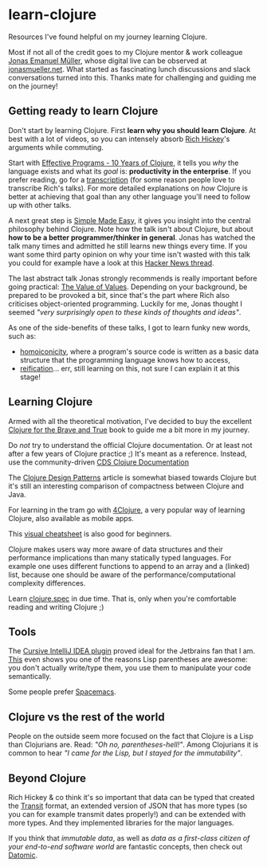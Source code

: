 # learn-clojure

Resources I've found helpful on my journey learning Clojure.

Most if not all of the credit goes to my Clojure mentor & work colleague [Jonas Emanuel Müller](mailto:jonas.mueller@gmail.com), whose digital live can be observed at [jonasmueller.net](https://jonasmueller.net/). What started as fascinating lunch discussions and slack conversations turned into this. Thanks mate for challenging and guiding me on the journey!

## Getting ready to learn Clojure

Don't start by learning Clojure. First **learn why you should learn Clojure**. At best with a lot of videos, so you can intensely absorb [Rich Hickey](https://twitter.com/richhickey)'s arguments while commuting.

Start with [Effective Programs - 10 Years of Clojure](https://www.youtube.com/watch?v=2V1FtfBDsLU), it tells you *why* the language exists and what its *goal* is: **productivity in the enterprise**. If you prefer reading, go for a [transcription](https://github.com/matthiasn/talk-transcripts/blob/master/Hickey_Rich/EffectivePrograms.md) (for some reason people love to transcribe Rich's talks). For more detailed explanations on *how* Clojure is better at achieving that goal than any other language you'll need to follow up with other talks.

A next great step is [Simple Made Easy](https://www.infoq.com/presentations/Simple-Made-Easy), it gives you insight into the central philosophy behind Clojure. Note how the talk isn't about Clojure, but about **how to be a better programmer/thinker in general**. Jonas has watched the talk many times and admitted he still learns new things every time. If you want some third party opinion on why your time isn't wasted with this talk you could for example have a look at this [Hacker News thread](https://news.ycombinator.com/item?id=4173854).

The last abstract talk Jonas strongly recommends is really important before going practical: [The Value of Values](https://www.infoq.com/presentations/Value-Values). Depending on your background, be prepared to be provoked a bit, since that's the part where Rich also criticises object-oriented programming. Luckily for me, Jonas thought I seemed *"very surprisingly open to these kinds of thoughts and ideas"*.

As one of the side-benefits of these talks, I got to learn funky new words, such as:

- [homoiconicity](https://en.wikipedia.org/wiki/Homoiconicity), where a program's source code is written as a basic data structure that the programming language knows how to access,
- [reification](https://en.wikipedia.org/wiki/Reification_(computer_science))... err, still learning on this, not sure I can explain it at this stage!

## Learning Clojure

Armed with all the theoretical motivation, I've decided to buy the excellent [Clojure for the Brave and True](https://www.braveclojure.com/clojure-for-the-brave-and-true/) book to guide me a bit more in my journey.

Do *not* try to understand the official Clojure documentation. Or at least not after a few years of Clojure practice ;) It's meant as a reference. Instead, use the community-driven [CDS Clojure Documentation](http://clojure-doc.org/)

The [Clojure Design Patterns](http://mishadoff.com/blog/clojure-design-patterns/) article is somewhat biased towards Clojure but it's still an interesting comparison of compactness between Clojure and Java.

For learning in the tram go with [4Clojure](http://www.4clojure.com/), a very popular way of learning Clojure, also available as mobile apps.

This [visual cheatsheet](https://s-haensch.github.io/visual-cheatsheet/) is also good for beginners.

Clojure makes users way more aware of data structures and their performance implications than many statically typed languages. For example one uses different functions to append to an array and a (linked) list, because one should be aware of the performance/computational complexity differences.

Learn [clojure.spec](https://clojure.org/about/spec) in due time. That is, only when you're comfortable reading and writing Clojure ;)

## Tools

The [Cursive IntelliJ IDEA plugin](https://cursive-ide.com/) proved ideal for the Jetbrains fan that I am. [This](https://cursive-ide.com/userguide/paredit.html) even shows you one of the reasons Lisp parentheses are awesome: you don't actually write/type them, you use them to manipulate your code semantically.

Some people prefer [Spacemacs](http://spacemacs.org/).

## Clojure vs the rest of the world

People on the outside seem more focused on the fact that Clojure is a Lisp than Clojurians are. Read: *"Oh no, parentheses-hell!"*. Among Clojurians it is common to hear *"I came for the Lisp, but I stayed for the immutability"*.

## Beyond Clojure

Rich Hickey & co think it's so important that data can be typed that created the [Transit](https://github.com/cognitect/transit-format) format, an extended version of JSON that has more types (so you can for example transmit dates properly!) and can be extended with more types. And they implemented libraries for the major languages.

If you think that *immutable data*, as well as *data as a first-class citizen of your end-to-end software world* are fantastic  concepts, then check out [Datomic](http://www.datomic.com/).
